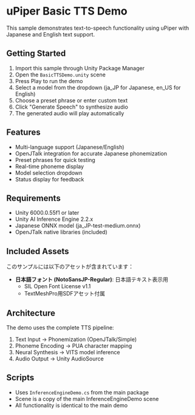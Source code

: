 # uPiper Basic TTS Demo

This sample demonstrates text-to-speech functionality using uPiper with Japanese and English text support.

## Getting Started

1. Import this sample through Unity Package Manager
2. Open the `BasicTTSDemo.unity` scene
3. Press Play to run the demo
4. Select a model from the dropdown (ja_JP for Japanese, en_US for English)
5. Choose a preset phrase or enter custom text
6. Click "Generate Speech" to synthesize audio
7. The generated audio will play automatically

## Features

- Multi-language support (Japanese/English)
- OpenJTalk integration for accurate Japanese phonemization
- Preset phrases for quick testing
- Real-time phoneme display
- Model selection dropdown
- Status display for feedback

## Requirements

- Unity 6000.0.55f1 or later
- Unity AI Inference Engine 2.2.x
- Japanese ONNX model (ja_JP-test-medium.onnx)
- OpenJTalk native libraries (included)

## Included Assets

このサンプルには以下のアセットが含まれています：

- **日本語フォント (NotoSansJP-Regular)**: 日本語テキスト表示用
  - SIL Open Font License v1.1
  - TextMeshPro用SDFアセット付属

## Architecture

The demo uses the complete TTS pipeline:
1. Text Input → Phonemization (OpenJTalk/Simple)
2. Phoneme Encoding → PUA character mapping
3. Neural Synthesis → VITS model inference
4. Audio Output → Unity AudioSource

## Scripts

- Uses `InferenceEngineDemo.cs` from the main package
- Scene is a copy of the main InferenceEngineDemo scene
- All functionality is identical to the main demo